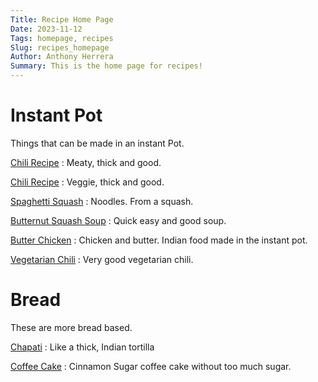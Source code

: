 ```yaml
---
Title: Recipe Home Page
Date: 2023-11-12
Tags: homepage, recipes
Slug: recipes_homepage
Author: Anthony Herrera
Summary: This is the home page for recipes!
---
```


# Instant Pot

Things that can be made in an instant Pot.

[Chili Recipe]({filename}../posts/recipes/20231112_chili_recipe.md) : Meaty, thick and good.

[Chili Recipe]({filename}../posts/recipes/20231112_chili_recipe.md) : Veggie, thick and good.

[Spaghetti Squash]({filename}../posts/recipes/20231113_spaghetti_squash.md) : Noodles. From a squash.

[Butternut Squash Soup]({filename}../posts/recipes/20231203_butternut_squash_soup.md) : Quick easy and good soup.

[Butter Chicken]({filename}../posts/recipes/20231216_butter_chicken.md) : Chicken and butter. Indian food made in the
instant pot.

[Vegetarian Chili]({filename}../posts/recipes/20231216_vegetarian_chili.md) : Very good vegetarian chili.


# Bread

These are more bread based.

[Chapati]({filename}../posts/recipes/20231113_chapati.md) : Like a thick, Indian tortilla

[Coffee Cake]({filename}../posts/recipes/20231119_coffe_cake.md) : Cinnamon Sugar coffee cake without too much sugar.
